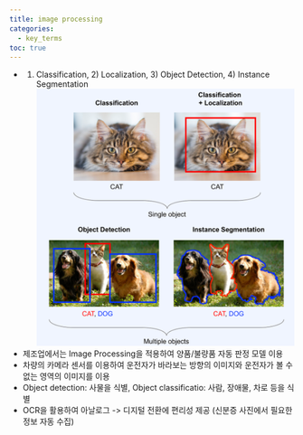```yaml
---
title: image processing
categories:
  - key_terms
toc: true
---
```


- 1) Classification, 2) Localization, 3) Object Detection, 4) Instance Segmentation
     ![image](https://github.com/code7ssage/code7ssage.github.io/blob/master/assets/attached%20file/Pasted%20image%2020240103114234.png?raw=true)
 - 제조업에서는 Image Processing을 적용하여 양품/불량품 자동 판정 모델 이용 
 - 차량의 카메라 센서를 이용하여 운전자가 바라보는 방향의 이미지와 운전자가 볼 수 없는 영역의 이미지를 이용
 - Object detection: 사물을 식별, Object classificatio: 사람, 장애물, 차로 등을 식별 
 - OCR을 활용하여 아날로그 -> 디지털 전환에 편리성 제공 (신분증 사진에서 필요한 정보 자동 수집)
